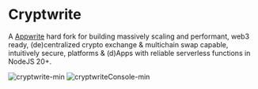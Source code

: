 # Cryptwrite

A [Appwrite](https://appwrite.io) hard fork for building massively scaling and performant, web3 ready, (de)centralized crypto exchange & multichain swap capable, intuitively secure, platforms & (d)Apps with reliable serverless functions in NodeJS 20+.

![cryptwrite-min](https://github.com/cryptwrite/.github/assets/114028070/0226849f-61c2-4c97-8923-74faafa9954d)
![cryptwriteConsole-min](https://github.com/cryptwrite/.github/assets/114028070/1697b543-fdd7-4a14-8697-bcfbd581fc8e)

